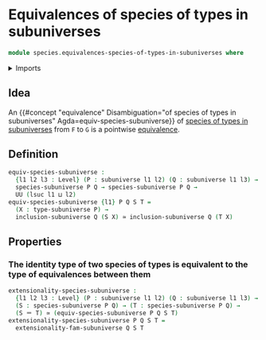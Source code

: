 # Equivalences of species of types in subuniverses

```agda
module species.equivalences-species-of-types-in-subuniverses where
```

<details><summary>Imports</summary>

```agda
open import foundation.equivalences
open import foundation.identity-types
open import foundation.subuniverses
open import foundation.universe-levels

open import species.species-of-types-in-subuniverses
```

</details>

## Idea

An
{{#concept "equivalence" Disambiguation="of species of types in subuniverses" Agda=equiv-species-subuniverse}}
of
[species of types in subuniverses](species.species-of-types-in-subuniverses.md)
from `F` to `G` is a pointwise [equivalence](foundation-core.equivalences.md).

## Definition

```agda
equiv-species-subuniverse :
  {l1 l2 l3 : Level} (P : subuniverse l1 l2) (Q : subuniverse l1 l3) →
  species-subuniverse P Q → species-subuniverse P Q →
  UU (lsuc l1 ⊔ l2)
equiv-species-subuniverse {l1} P Q S T =
  (X : type-subuniverse P) →
  inclusion-subuniverse Q (S X) ≃ inclusion-subuniverse Q (T X)
```

## Properties

### The identity type of two species of types is equivalent to the type of equivalences between them

```agda
extensionality-species-subuniverse :
  {l1 l2 l3 : Level} (P : subuniverse l1 l2) (Q : subuniverse l1 l3) →
  (S : species-subuniverse P Q) → (T : species-subuniverse P Q) →
  (S ＝ T) ≃ (equiv-species-subuniverse P Q S T)
extensionality-species-subuniverse P Q S T =
  extensionality-fam-subuniverse Q S T
```
